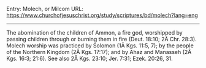 Entry: Molech, or Milcom
URL: https://www.churchofjesuschrist.org/study/scriptures/bd/molech?lang=eng

---

The abomination of the children of Ammon, a fire god, worshipped by passing children through or burning them in fire (Deut. 18:10; 2Â Chr. 28:3). Molech worship was practiced by Solomon (1Â Kgs. 11:5, 7); by the people of the Northern Kingdom (2Â Kgs. 17:17); and by Ahaz and Manasseh (2Â Kgs. 16:3; 21:6). See also 2Â Kgs. 23:10; Jer. 7:31; Ezek. 20:26, 31.
